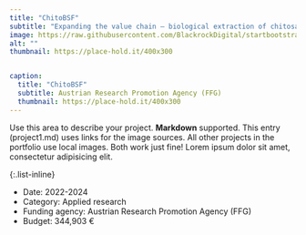 ```yaml
---
title: "ChitoBSF"
subtitle: "Expanding the value chain – biological extraction of chitosan for insect-based waste bioconversion"
image: https://raw.githubusercontent.com/BlackrockDigital/startbootstrap-agency/master/src/assets/img/portfolio/01-full.jpg
alt: ""
thumbnail: https://place-hold.it/400x300


caption:
  title: "ChitoBSF"
  subtitle: Austrian Research Promotion Agency (FFG)
  thumbnail: https://place-hold.it/400x300
---
```


Use this area to describe your project. **Markdown** supported. This entry (project1.md) uses links for the image sources. All other projects in the portfolio use local images. Both work just fine! Lorem ipsum dolor sit amet, consectetur adipisicing elit.

{:.list-inline}

- Date: 2022-2024
- Category: Applied research
- Funding agency: Austrian Research Promotion Agency (FFG)
- Budget: 344,903 €
